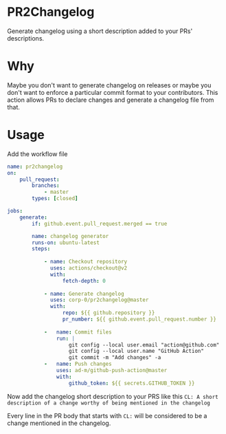 # PR2Changelog

Generate changelog using a short description added to your PRs' descriptions.

# Why

Maybe you don't want to generate changelog on releases or maybe you don't want to enforce a particular
commit format to your contributors. This action allows PRs to declare changes and generate a changelog file from
that.

# Usage

Add the workflow file

```yml
name: pr2changelog
on:
    pull_request:
        branches:
            - master
        types: [closed]

jobs:
    generate:
        if: github.event.pull_request.merged == true

        name: changelog generator
        runs-on: ubuntu-latest
        steps:
            
            - name: Checkout repository
              uses: actions/checkout@v2
              with:
                  fetch-depth: 0
                  
            - name: Generate changelog
              uses: corp-0/pr2changelog@master
              with:
                  repo: ${{ github.repository }}
                  pr_number: ${{ github.event.pull_request.number }}
                  
            -   name: Commit files
                run: |
                    git config --local user.email "action@github.com"
                    git config --local user.name "GitHub Action"
                    git commit -m "Add changes" -a
            -   name: Push changes
                uses: ad-m/github-push-action@master
                with:
                    github_token: ${{ secrets.GITHUB_TOKEN }}

```

Now add the changelog short description to your PRS like this
``CL: A short description of a change worthy of being mentioned in the changelog``

Every line in the PR body that starts with ``CL:`` will be considered to be a change mentioned in the changelog.